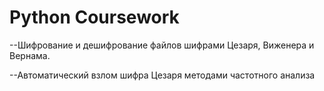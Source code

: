 # Python Coursework

--Шифрование и дешифрование файлов шифрами Цезаря, Виженера и Вернама.

--Автоматический взлом шифра Цезаря методами частотного анализа
